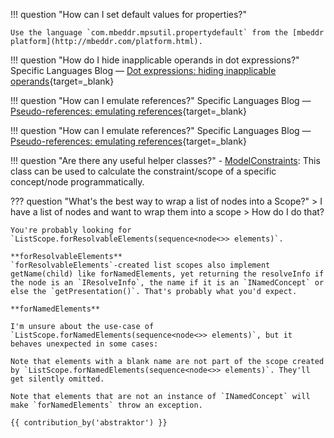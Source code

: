 !!! question "How can I set default values for properties?"

    Use the language `com.mbeddr.mpsutil.propertydefault` from the [mbeddr platform](http://mbeddr.com/platform.html).

!!! question "How do I hide inapplicable operands in dot expressions?"
    Specific Languages Blog &mdash; [Dot expressions: hiding inapplicable operands](https://specificlanguages.com/posts/dot-expressions-hiding-inapplicable-operands/){target=_blank}

!!! question "How can I emulate references?"
    Specific Languages Blog &mdash; [Pseudo-references: emulating references](https://specificlanguages.com/posts/2022-02/02-pseudoreferences/){target=_blank}

!!! question "How can I emulate references?"
    Specific Languages Blog &mdash; [Pseudo-references: emulating references](https://specificlanguages.com/posts/2022-02/02-pseudoreferences/){target=_blank}

!!! question "Are there any useful helper classes?"
    - [ModelConstraints](http://127.0.0.1:63320/node?ref=6ed54515-acc8-4d1e-a16c-9fd6cfe951ea%2Fjava%3Ajetbrains.mps.smodel.constraints%28MPS.Core%2F%29%2F7376116761796593423): This class can be used to calculate the constraint/scope of a specific concept/node programmatically.

??? question "What's the best way to wrap a list of nodes into a Scope?"
    > I have a list of nodes and want to wrap them into a scope
    > How do I do that?

    You're probably looking for `ListScope.forResolvableElements(sequence<node<>> elements)`.

    **forResolvableElements**
    `forResolvableElements`-created list scopes also implement getName(child) like forNamedElements, yet returning the resolveInfo if the node is an `IResolveInfo`, the name if it is an `INamedConcept` or else the `getPresentation()`. That's probably what you'd expect.
    
    **forNamedElements**
    
    I'm unsure about the use-case of `ListScope.forNamedElements(sequence<node<>> elements)`, but it behaves unexpected in some cases:
    
    Note that elements with a blank name are not part of the scope created by `ListScope.forNamedElements(sequence<node<>> elements)`. They'll get silently omitted.
    
    Note that elements that are not an instance of `INamedConcept` will make `forNamedElements` throw an exception.

    {{ contribution_by('abstraktor') }}
